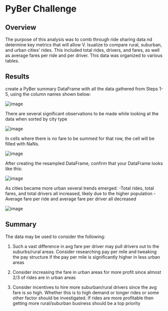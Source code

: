 # PyBer Challenge

## Overview

The purpose of this analysis was to comb through ride sharing data nd determine key metrics that will allow V. Isualize to compare rural, suburban, and urban cities' rides. This included total rides, drivers, and fares, as well as average fares per ride and per driver. This data was organized to various tables.

## Results

create a PyBer summary DataFrame with all the data gathered from Steps 1-5, using the column names shown below:

![image](https://user-images.githubusercontent.com/108489186/181389209-b65bbdcb-7510-46b1-804a-950748f3da63.png)

There are several significant observations to be made while looking at the data when sorted by city type

![image](https://user-images.githubusercontent.com/108489186/181386067-2b6eb6f8-18e7-4fcf-a2bf-d1911e8350b8.png)

 In cells where there is no fare to be summed for that row, the cell will be filled with NaNs.
 
 ![image](https://user-images.githubusercontent.com/108489186/181389380-e4a56332-2ff7-4de0-8744-501f824943f0.png)

After creating the resampled DataFrame, confirm that your DataFrame looks like this:

![image](https://user-images.githubusercontent.com/108489186/181389504-ea8778fd-392a-425c-82a1-9c58bc0dd787.png)

As cities became more urban several trends emerged: -Total rides, total fares, and total drivers all increased, likely due to the higher population -Average fare per ride and average fare per driver all decreased

![image](https://user-images.githubusercontent.com/108489186/181386197-2a10054e-8f0b-4144-8b05-0123d4cf7615.png)

## Summary

The data may be used to consider the following:

1. Such a vast difference in avg fare per driver may pull drivers out to the suburbs/rural areas. Consider researching pay per mile and tweaking the pay structure if the pay per mile is significantly higher in less urban areas

2. Consider increasing the fare in urban areas for more profit since almost 2/3 of rides are in urban areas

3. Consider incentives to hire more suburban/rural drivers since the avg fare is so high. Whether this is to high demand or longer rides or some other factor should be investigated. If rides are more profitable then getting more rural/suburban business should be a top priority
